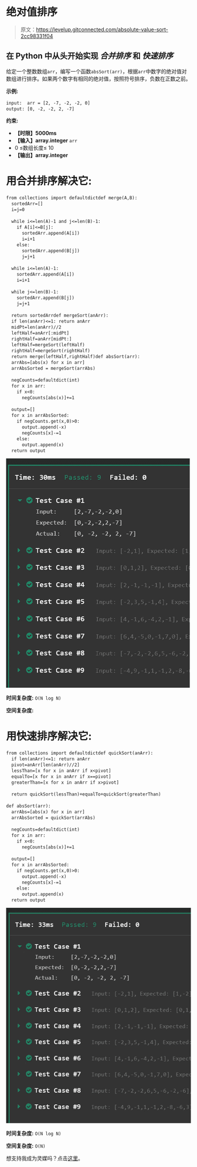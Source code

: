 # 绝对值排序

> 原文：<https://levelup.gitconnected.com/absolute-value-sort-2cc98331f04>

## 在 Python 中从头开始实现 ***合并排序*** 和 ***快速排序***

给定一个整数数组`arr`，编写一个函数`absSort(arr)`，根据`arr`中数字的绝对值对数组进行排序。如果两个数字有相同的绝对值，按照符号排序，负数在正数之前。

**示例:**

```
input:  arr = [2, -7, -2, -2, 0]
output: [0, -2, -2, 2, -7]
```

**约束:**

*   **【时限】5000ms**
*   **【输入】array.integer** `arr`
*   0 ≤数组长度≤ 10
*   **【输出】array.integer**

# 用合并排序解决它:

```
from collections import defaultdictdef merge(A,B):
  sortedArr=[]
  i=j=0

  while i<=len(A)-1 and j<=len(B)-1:
    if A[i]<=B[j]:
      sortedArr.append(A[i])
      i=i+1
    else:
      sortedArr.append(B[j])
      j=j+1

  while i<=len(A)-1:
    sortedArr.append(A[i])
    i=i+1

  while j<=len(B)-1:
    sortedArr.append(B[j])
    j=j+1

  return sortedArrdef mergeSort(anArr):
  if len(anArr)<=1: return anArr
  midPt=len(anArr)//2
  leftHalf=anArr[:midPt]
  rightHalf=anArr[midPt:]
  leftHalf=mergeSort(leftHalf)
  rightHalf=mergeSort(rightHalf)
  return merge(leftHalf,rightHalf)def absSort(arr):
  arrAbs=[abs(x) for x in arr]
  arrAbsSorted = mergeSort(arrAbs)

  negCounts=defaultdict(int)
  for x in arr:
    if x<0:
      negCounts[abs(x)]+=1

  output=[]
  for x in arrAbsSorted:
    if negCounts.get(x,0)>0:
      output.append(-x)
      negCounts[x]-=1
    else:
      output.append(x)
  return output
```

![](img/886bc2797a1a0dca1000c24ea4a97452.png)

**时间复杂度:** `O(N log N)`

**空间复杂度:**

# 用快速排序解决它:

```
from collections import defaultdictdef quickSort(anArr):
  if len(anArr)<=1: return anArr
  pivot=anArr[len(anArr)//2]
  lessThan=[x for x in anArr if x<pivot]
  equalTo=[x for x in anArr if x==pivot]
  greaterThan=[x for x in anArr if x>pivot]

  return quickSort(lessThan)+equalTo+quickSort(greaterThan)

def absSort(arr):
  arrAbs=[abs(x) for x in arr]
  arrAbsSorted = quickSort(arrAbs)

  negCounts=defaultdict(int)
  for x in arr:
    if x<0:
      negCounts[abs(x)]+=1

  output=[]
  for x in arrAbsSorted:
    if negCounts.get(x,0)>0:
      output.append(-x)
      negCounts[x]-=1
    else:
      output.append(x)
  return output
```

![](img/36235d48f0456590311eed886c9aed2a.png)

**时间复杂度:** `O(N log N)`

**空间复杂度:** `O(N)`

想支持我成为灵媒吗？点击[这里](https://machinelearningabc.medium.com/membership)。